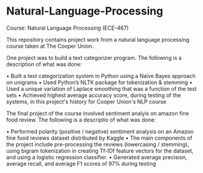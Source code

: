# Natural-Language-Processing
Course: Natural Language Processing (ECE-467)

This repository contains project work from a natural language processing course taken at The Cooper Union.

One project was to build a text categorizer program. The following is a description of what was done:

• Built a text categorization system in Python using a Naïve Bayes approach on unigrams
• Used Python’s NLTK package for tokenization & stemming
• Used a unique variation of Laplace smoothing that was a function of the test sets
• Achieved highest average accuracy score, during testing of the systems, in this project's history for Cooper Union's NLP course 



The final project of the course involved sentiment analyis on amazon fine food review. The following is a descriptio of what was done:

• Performed polarity (positive / negative) sentiment analysis on an Amazon fine food reviews dataset distributed by Kaggle
• The main components of the project include pre-processing the reviews (lowercasing / stemming), using bigram tokenization in creating Tf-IDf feature vectors for the dataset, and using a logistic regression classifier.
• Generated average precision, average recall, and average F1 scores of 97% during testing

